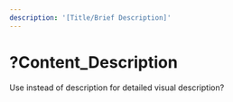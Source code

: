 ```yaml
---
description: '[Title/Brief Description]'
---
```


# ?Content\_Description

Use instead of description for detailed visual description?
